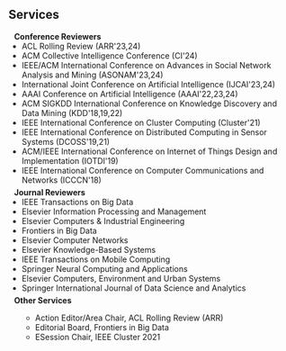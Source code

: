 ## Services

<h4 style="margin:0 10px 0;">Conference Reviewers</h4>

<ul style="margin:0 0 5px;">
 <li><autocolor>ACL Rolling Review (ARR'23,24)</autocolor></li>
  <li><autocolor>ACM Collective Intelligence Conference (CI'24)</autocolor></li>
  <li><autocolor>IEEE/ACM International Conference on Advances in Social Network Analysis and Mining (ASONAM'23,24)</autocolor></li>
  <li><autocolor>International Joint Conference on Artificial Intelligence (IJCAI'23,24)</autocolor></li>
  <li><autocolor>AAAI Conference on Artificial Intelligence (AAAI'22,23,24)</autocolor></li>
  <li><autocolor>ACM SIGKDD International Conference on Knowledge Discovery and Data Mining (KDD'18,19,22)</autocolor></li>
  <li><autocolor>IEEE International Conference on Cluster Computing (Cluster'21)</autocolor></li>
  <li><autocolor>IEEE International Conference on Distributed Computing in Sensor Systems (DCOSS'19,21)</autocolor></li>
  <li><autocolor>ACM/IEEE International Conference on Internet of Things Design and Implementation (IOTDI'19)</autocolor></li>
  <li><autocolor>IEEE International Conference on Computer Communications and Networks (ICCCN'18)</autocolor></li>

</ul>

<h4 style="margin:0 10px 0;">Journal Reviewers</h4>

<ul style="margin:0 0 5px;">
  <li><autocolor>IEEE Transactions on Big Data</autocolor></li>
  <li><autocolor>Elsevier Information Processing and Management</autocolor></li>
  <li><autocolor>Elsevier Computers & Industrial Engineering</autocolor></li>
  <li><autocolor>Frontiers in Big Data</autocolor></li>
  <li><autocolor>Elsevier Computer Networks</autocolor></li>
  <li><autocolor>Elsevier Knowledge-Based Systems</autocolor></li>
  <li><autocolor>IEEE Transactions on Mobile Computing</autocolor></li>
  <li><autocolor>Springer Neural Computing and Applications</autocolor></li>
  <li><autocolor>Elsevier Computers, Environment and Urban Systems</autocolor></li>
  <li><autocolor>Springer International Journal of Data Science and Analytics</autocolor></li>
</ul>

<h4 style="margin:0 10px 0;">Other Services</h4>

<ul style="margin:0 0 20px;">
<ul>
  <li><autocolor>Action Editor/Area Chair, ACL Rolling Review (ARR) </autocolor></li>
  <li><autocolor>Editorial Board, Frontiers in Big Data </autocolor></li>
  <li><autocolor>ESession Chair, IEEE Cluster 2021 </autocolor></li>
</ul>


